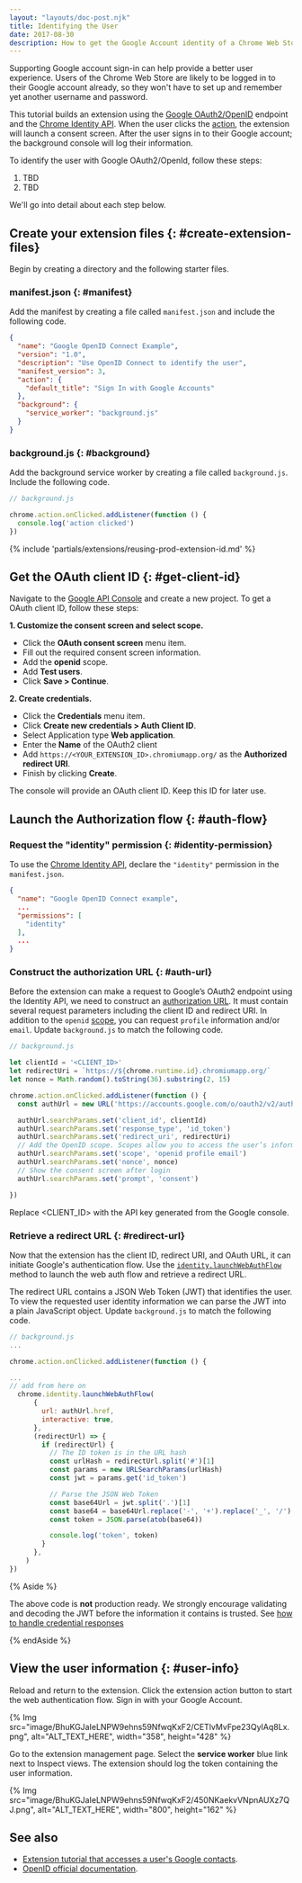 ```yaml
---
layout: "layouts/doc-post.njk"
title: Identifying the User
date: 2017-08-30
description: How to get the Google Account identity of a Chrome Web Store user.
---
```


Supporting Google account sign-in can help provide a better user experience. Users of the Chrome Web Store are likely to be logged in to their Google account already, so they won't have to set up and remember yet another username and password.

This tutorial builds an extension using the [Google OAuth2/OpenID][google-openid] endpoint and the [Chrome
Identity API][identity-api].  When the user clicks the [action][action], the extension will launch a consent
screen. After the user signs in to their Google account; the background console will log their
information.

To identify the user with Google OAuth2/OpenId, follow these steps:

1. TBD
2. TBD

We'll go into detail about each step below.

## Create your extension files {: #create-extension-files}

Begin by creating a directory and the following starter files.

### manifest.json {: #manifest}

Add the manifest by creating a file called `manifest.json` and include the following code.

```json
{
  "name": "Google OpenID Connect Example",
  "version": "1.0",
  "description": "Use OpenID Connect to identify the user",
  "manifest_version": 3,
  "action": {
    "default_title": "Sign In with Google Accounts"
  },
  "background": {
    "service_worker": "background.js"
  }
}
```

### background.js {: #background}

Add the background service worker by creating a file called `background.js`. Include the following code.

```javascript
// background.js

chrome.action.onClicked.addListener(function () {
  console.log('action clicked')
})
```

{% include 'partials/extensions/reusing-prod-extension-id.md' %}

## Get the OAuth client ID {: #get-client-id}

Navigate to the [Google API Console][google-console] and create a new project. To get a OAuth client ID, follow these steps:

**1. Customize the consent screen and select scope.**
   - Click the **OAuth consent screen** menu item.
   - Fill out the required consent screen information.
   - Add the **openid** scope.
   - Add **Test users**.
   - Click **Save > Continue**.
  
**2. Create credentials.**   
   - Click the **Credentials** menu item.
   - Click **Create new credentials > Auth Client ID**.
   - Select Application type **Web application**.
   - Enter the **Name** of the OAuth2 client
   - Add `https://<YOUR_EXTENSION_ID>.chromiumapp.org/` as the **Authorized redirect URI**.
   - Finish by clicking **Create**. 

The console will provide an OAuth client ID. Keep this ID for later use.

## Launch the Authorization flow {: #auth-flow}

### Request the "identity" permission {: #identity-permission}

To use the [Chrome Identity API][identity-api], declare the `"identity"` permission in the `manifest.json`.

```json
{
  "name": "Google OpenID Connect example",
  ...
  "permissions": [
    "identity"
  ],
  ...
}
```

### Construct the authorization URL {: #auth-url}

Before the extension can make a request to Google’s OAuth2 endpoint using the Identity API,
we need to construct an [authorization URL][auth-url]. It must contain several request parameters
including the client ID and redirect URI. In addition to the `openid` [scope][openid-scopes], you can request
`profile` information and/or `email`. Update `background.js` to match the following code.

```javascript
// background.js

let clientId = '<CLIENT_ID>'
let redirectUri = `https://${chrome.runtime.id}.chromiumapp.org/`
let nonce = Math.random().toString(36).substring(2, 15)

chrome.action.onClicked.addListener(function () {
  const authUrl = new URL('https://accounts.google.com/o/oauth2/v2/auth')

  authUrl.searchParams.set('client_id', clientId)
  authUrl.searchParams.set('response_type', 'id_token')
  authUrl.searchParams.set('redirect_uri', redirectUri)
  // Add the OpenID scope. Scopes allow you to access the user’s information.
  authUrl.searchParams.set('scope', 'openid profile email')
  authUrl.searchParams.set('nonce', nonce)
  // Show the consent screen after login
  authUrl.searchParams.set('prompt', 'consent')

})

```

Replace <CLIENT_ID> with the API key generated from the Google console. 

### Retrieve a redirect URL {: #redirect-url}

Now that the extension has the client ID, redirect URI, and OAuth URL, it can initiate Google's
authentication flow. Use the [`identity.launchWebAuthFlow`][identity-webauthflow] method to launch the web auth flow and
retrieve a redirect URL. 

The redirect URL contains a JSON Web Token (JWT) that identifies the user. To view the requested
user identity information we can parse the JWT into a plain JavaScript object. Update
`background.js` to match the following code.

```javascript
// background.js
...

chrome.action.onClicked.addListener(function () {

...
// add from here on
  chrome.identity.launchWebAuthFlow(
      {
        url: authUrl.href,
        interactive: true,
      },
      (redirectUrl) => {
        if (redirectUrl) {
          // The ID token is in the URL hash
          const urlHash = redirectUrl.split('#')[1]
          const params = new URLSearchParams(urlHash)
          const jwt = params.get('id_token')

          // Parse the JSON Web Token
          const base64Url = jwt.split('.')[1]
          const base64 = base64Url.replace('-', '+').replace('_', '/')
          const token = JSON.parse(atob(base64))

          console.log('token', token)
        }
      },
    )
})
```

{% Aside %}

The above code is **not** production ready. We strongly encourage validating and decoding the JWT before
the information it contains is trusted. See [how to handle credential
responses][credential-responses]

{% endAside %}

## View the user information {: #user-info}

Reload and return to the extension. Click the extension action button to start the web authentication flow. Sign in with your Google
Account. 

{% Img src="image/BhuKGJaIeLNPW9ehns59NfwqKxF2/CETlvMvFpe23QyIAq8Lx.png", alt="ALT_TEXT_HERE",
width="358", height="428" %}

Go to the extension management page. Select the **service worker**  blue link next to
Inspect views. The extension should log the token containing the user information.

{% Img src="image/BhuKGJaIeLNPW9ehns59NfwqKxF2/450NKaekvVNpnAUXz7QJ.png", alt="ALT_TEXT_HERE",
width="800", height="162" %}

## See also

- [Extension tutorial that accesses a user's Google contacts][oauth-google-contacts].
- [OpenID official documentation][google-openid].

[action]: /docs/extensions/reference/action/
[auth-url]: https://openid.net/specs/openid-connect-core-1_0.html#AuthRequest
[credential-responses]: https://developers.google.com/identity/gsi/web/guides/handle-credential-responses-js-functions
[google-console]: https://console.developers.google.com
[google-openid]: https://developers.google.com/identity/protocols/oauth2/openid-connect
[identity-api]: /docs/extensions/reference/identity/
[identity-webauthflow]: /docs/extensions/reference/identity/#method-launchWebAuthFlow
[oauth-google-contacts]: /docs/extensions/mv3/tut_oauth/
[openid-scopes]: https://openid.net/specs/openid-connect-core-1_0.html#StandardClaims